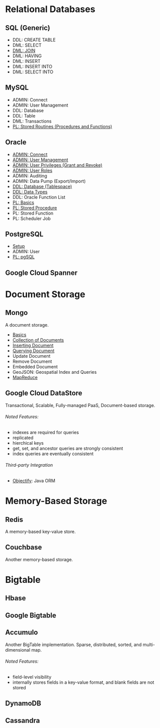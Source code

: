 # Relational Databases

## SQL (Generic)
* DDL: CREATE TABLE
* DML: SELECT
* [DML: JOIN](Generic/JOIN.md)
* DML: HAVING
* DML: INSERT
* DML: INSERT INTO
* DML: SELECT INTO

## MySQL
* ADMIN: Connect
* ADMIN: User Management
* DDL: Database
* DDL: Table
* DML: Transactions
* [PL: Stored Routines (Procedures and Functions)](MySQL/PLStoredRoutines.md)

## Oracle
* [ADMIN: Connect](Oracle/ADMINConnect.md)
* [ADMIN: User Management](Oracle/ADMINUserManagement.md)
* [ADMIN: User Privileges (Grant and Revoke)](Oracle/ADMINUserPrivileges.md)
* [ADMIN: User Roles](Oracle/ADMINUserRoles.md)
* ADMIN: Auditing
* ADMIN: Data Pump (Export/Import)
* [DDL: Database (Tablespace)](Oracle/DDLDatabase.md)
* [DDL: Data Types](Oracle/DDLDataTypes.md)
* DDL: Oracle Function List
* [PL: Basics](Oracle/PLBasics.md)
* [PL: Stored Procedure](Oracle/PLStoredProcedure.md)
* PL: Stored Function
* PL: Scheduler Job

## PostgreSQL
* [Setup](PostgreSQL/Setup.md)
* ADMIN: User
* [PL: pgSQL](http://www.postgresql.org/docs/current/static/plpgsql.html)

## Google Cloud Spanner

# Document Storage

## Mongo
A document storage.

* [Basics](MongoDB/Basics.md)
* [Collection of Documents](MongoDB/Collections.md)
* [Inserting Document](MongoDB/InsertingData.md)
* [Querying Document](MongoDB/QueryingData.md)
* Update Document
* Remove Document
* Embedded Document
* GeoJSON: Geospatial Index and Queries
* [MapReduce](MongoDB/MapReduce.md)

## Google Cloud DataStore
Transactional, Scalable, Fully-managed PaaS, Document-based storage.
###### Noted Features:
- indexes are required for queries
- replicated
- hierchical keys
- get, set, and ancestor queries are strongly consistent
- index queries are eventually consistent
###### Third-party Integration
- [Objectify](https://github.com/objectify/objectify): Java ORM 

# Memory-Based Storage
## Redis
A memory-based key-value store.

## Couchbase
Another memory-based storage.

# Bigtable

## Hbase

## Google Bigtable

## Accumulo
Another BigTable implementation. Sparse, distributed, sorted, and multi-dimensional map.
###### Noted Features:
- field-level visibility
- internally stores fields in a key-value format, and blank fields are not stored

## DynamoDB

## Cassandra



